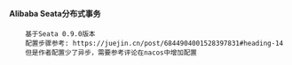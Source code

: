 #### Alibaba Seata分布式事务
     
        基于Seata 0.9.0版本
        配置步骤参考: https://juejin.cn/post/6844904001528397831#heading-14
        但是作者配置少了异步，需要参考评论在nacos中增加配置